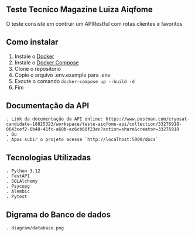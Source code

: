 ## Teste Tecnico Magazine Luiza Aiqfome

O teste consiste em contruir um APIRestful com rotas clientes e favoritos

## Como instalar

1. Instale o [Docker](https://docs.docker.com/install/)
2. Instale o [Docker Compose](https://docs.docker.com/compose/install/linux/)
3. Clone o repositorio
4. Copie o arquivo .env.example para .env
5. Excute o comando `docker-compose up --build -d`
6. Fim

## Documentação da API

    . Link da documentação da API online: https://www.postman.com/cryosat-candidate-18825323/workspace/teste-aiqfome-api/collection/33276918-0643cef2-6b48-41fc-a60b-ac6cb60f23ec?action=share&creator=33276918
    . Ou
    . Apos subir o projeto acesse `http://localhost:5000/docs`

## Tecnologias Utilizadas

    . Python 3.12
    . FastAPI
    . SQLAlchemy
    . Psycopg
    . Alembic
    . Pytest

## Digrama do Banco de dados

    . diagram/database.png
